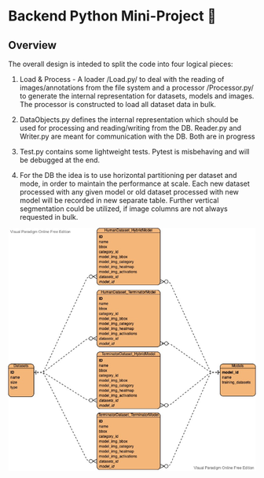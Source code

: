 # Backend Python Mini-Project 🦾

## Overview
The overall design is inteded to split the code into four logical pieces:
1. Load & Process - A loader /Load.py/ to deal with the reading of images/annotations from the file system and
a processor /Processor.py/ to generate the internal representation for datasets, models and images.
The processor is constructed to load all dataset data in bulk.


2. DataObjects.py defines the internal representation which should be used for processing and reading/writing from the DB.
Reader.py and Writer.py are meant for communication with the DB. Both are in progress


3. Test.py contains some lightweight tests. Pytest is misbehaving and will be debugged at the end.

4. For the DB the idea is to use horizontal partitioning per dataset and mode, in order to maintain the performance at scale. 
Each new dataset processed with any given model or old dataset processed with new model will be recorded in
new separate table. Further vertical segmentation could be utilized, if image columns are not always requested in bulk.

![ERD](DB_ERD.jpg)
